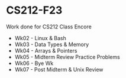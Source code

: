 # CS212-F23
Work done for CS212 Class Encore

  - Wk02 - Linux & Bash
  - Wk03 - Data Types & Memory
  - Wk04 - Arrays & Pointers
  - Wk05 - Midterm Review Practice Problems
  - Wk06 - Bye Wk
  - Wk07 - Post Midterm & Unix Review
